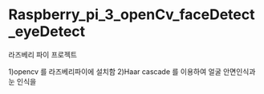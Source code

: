 # Raspberry_pi_3_openCv_faceDetect_eyeDetect
라즈베리 파이 프로젝트

1)opencv 를 라즈베리파이에 설치함
2)Haar cascade 를 이용하여 얼굴 안면인식과 눈 인식을 
